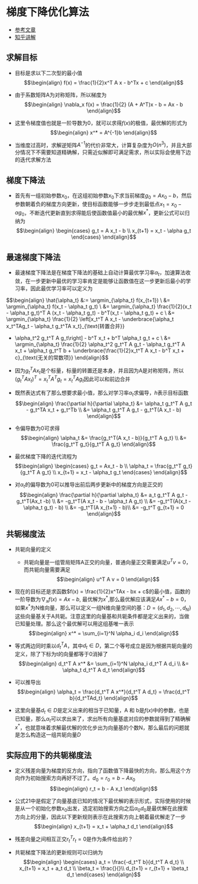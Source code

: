 # 梯度下降优化算法
- [参考文章](https://xinychen.github.io/books/spatiotemporal_low_rank_models.pdf)
- [知乎讲解](https://zhuanlan.zhihu.com/p/98642663)
## 求解目标
- 目标是求以下二次型的最小值
$$\begin{align}
f(x) = \frac{1}{2}x^T A x - b^Tx + c
\end{align}$$

- 由于系数矩阵A为对称矩阵，所以梯度为
$$\begin{align}
\nabla_x f(x) = \frac{1}{2} (A + A^T)x - b = Ax - b
\end{align}$$

- 这里令梯度值也就是一阶导数为0，就可以求得$f(x)$的极值，最优解的形式为
$$\begin{align}
x^* = A^{-1}b
\end{align}$$
- 当维度过高时，求解逆矩阵$A^{-1}$的代价非常大，计算复杂度为$O(n^3)$，并且大部分情况下不需要知道精确解，只需近似解即可满足需求，所以实际会使用下边的迭代求解方法
## 梯度下降法
- 首先有一组初始参数$x_0$，在这组初始参数$x_0$下求当前梯度$g_0 = A x_0 - b$，然后参数朝着负的梯度方向更新，使目标函数能够一步步走到最低点$x_1 = x_0 - \alpha g_0$，不断迭代更新直到求得能后使函数值最小的最优解$x^*$，更新公式可以归纳为
$$\begin{align}
\begin{cases}
g_t = A x_t - b \\
x_{t+1} = x_t - \alpha g_t
\end{cases}
\end{align}$$
## 最速梯度下降法
- 最速梯度下降法是在梯度下降法的基础上自动计算最优学习率$\alpha_t$，加速算法收敛，在一步更新中最优的学习率肯定是能够让函数值在这一步更新后最小的学习率，因此最优学习率可以定义为

$$\begin{align}
\hat{\alpha_t} &:= \argmin_{\alpha_t} f(x_{t+1}) \\
&= \argmin_{\alpha_t} f(x_t - \alpha_t g_t) \\
&= \argmin_{\alpha_t} \frac{1}{2}(x_t - \alpha_t g_t)^T A (x_t - \alpha_t g_t) - b^T(x_t - \alpha_t g_t) + c \\
&= \argmin_{\alpha_t} \frac{1}{2} \left[x_t^T A x_t - 
\underbrace{\alpha_t x_t^TAg_t - \alpha_t g_t^TA x_t}_{\text{转置合并}}
 + \alpha_t^2 g_t^T A g_t\right] - b^T x_t + b^T \alpha_t g_t + c \\
&= \argmin_{\alpha_t} \frac{1}{2} \alpha_t^2 g_t^T A g_t - \alpha_t g_t^T A x_t + \alpha_t g_t^T b + 
\underbrace{\frac{1}{2}x_t^T A x_t - b^T x_t + c}_{\text{无关的常数项}}
\end{align}$$
- 因为$g_t^T A x_t$是个标量，标量的转置还是本身，并且因为A是对称矩阵，所以$(g_t^T A x_t)^T = x_t^T A^T g_t = x_t^T A g_t$因此可以和前边合并
- 既然表达式有了那么想要求最小值，那么对学习率$\alpha_t$求偏导，$h$表示目标函数
$$\begin{align}
\frac{\partial h}{\partial \alpha_t} &= \alpha_t g_t^T A g_t - g_t^TA x_t + g_t^Tb \\
&= \alpha_t g_t^T A g_t - g_t^T(A x_t - b)
\end{align}$$

- 令偏导数为0可求得
$$\begin{align}
\alpha_t &= \frac{g_t^T(A x_t - b)}{g_t^T A g_t} \\
&= \frac{g_t^T g_t}{g_t^T A g_t}
\end{align}$$

- 最优梯度下降的迭代流程为
$$\begin{align}
\begin{cases}
g_t = Ax_t - b \\
\alpha_t = \frac{g_t^T g_t}{g_t^T A g_t} \\
x_{t+1} = x_t - \alpha_t g_t 
\end{cases}
\end{align}$$

- 对$\alpha_t$的偏导数为0可以推导出前后两步更新中的梯度方向是正交的
$$\begin{align}
\frac{\partial h}{\partial \alpha_t} &= a_t g_t^T A g_t - g_t^T(Ax_t -b) \\
&= -g_t^T(A x_t - b - \alpha_t A g_t) \\
&= -g_t^T(A(x_t - \alpha_t g_t) - b) \\
&= -g_t^T(A x_{t+1} - b)\\
&= -g_t^T g_{t+1} = 0
\end{align}$$
## 共轭梯度法
- 共轭向量的定义
    - 共轭向量是一组管局矩阵A正交的向量，普通向量正交需要满足$u^Tv = 0$，而共轭向量需要满足
    $$\begin{align}
    u^T A v = 0
    \end{align}$$

- 现在的目标还是求函数$f(x) = \frac{1}{2}x^TAx - bx + c$的最小值，函数的一阶导数为$\nabla_xf(x) = Ax - b$, 最优解为$x^*$,那么最优解应该满足$A x^* - b = 0$，如果$x^*$为N维向量，那么可以定义一组N维向量空间的基：$D = \{d_1, d_2, \cdots, d_N\}$这些向量基关于A共轭。注意这里的向量基和共轭条件都是定义出来的，当做已知量处理。那么这个最优解可以用这组基唯一表示
$$\begin{align}
x^* = \sum_{i=1}^N \alpha_i d_i
\end{align}$$

- 等式两边同时乘以$d_t^T A$，其中$d_t \in D$，第二个等号成立是因为根据共轭向量的定义，除了下标为t的向量都等于0消掉了
$$\begin{align}
d_t^T A x^* &= \sum_{i=1}^N \alpha_i d_t^T A d_i \\
&= \alpha_t d_t^T A d_t
\end{align}$$

- 可以推导出
$$\begin{align}
\alpha_t = \frac{d_t^T A x^*}{d_t^T A d_t} = \frac{d_t^T b}{d_t^TAd_t}
\end{align}$$

- 这里向量基$d_t \in D$是定义出来的相当于已知量，A 和 b是$f(x)$中的参数，也是已知量，那么$\alpha_t$可以求出来了，求出所有向量基底对应的参数就得到了精确解$x^*$，也就意味着求解最优解的优化步出为向量基的个数N，那么最后的问题就是怎么构造这一组共轭向量$D$

## 实际应用下的共轭梯度法
- 定义残差向量为梯度的反方向，指向了函数值下降最快的方向，那么用这个方向作为初始搜索方向再好不过了。$d_0 = r_0 = b - Ax_0$
$$\begin{align}
r_t = b - A x_t
\end{align}$$

- 公式21中是假定了向量基底已知的情况下最优解的表示形式，实际使用的时候是从一个初始化参数$x_0$出发，选定初始搜索方向之后$\alpha_0 d_0$是最优解在此搜索方向上的分量，因此以下更新规则表示在此搜索方向上朝着最优解走了一步
$$\begin{align}
x_{t+1} = x_t + \alpha_t d_t
\end{align}$$

- 残差向量之间相互正交$r_t^T r_t = 0$是作为条件给出的？


- 共轭梯度下降法的更新规则可以归纳为
$$\begin{align}
\begin{cases}
a_t = \frac{-d_t^T b}{d_t^T A d_t} \\
x_{t+1} = x_t + a_t d_t \\
\beta_t = \frac{}{}\\
d_{t+1} = r_{t+1} + \beta_t d_t
\end{cases}
\end{align}$$
